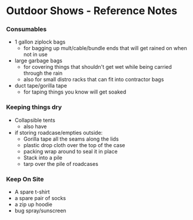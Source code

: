 # Outdoor Shows - Reference Notes

### Consumables
* 1 gallon ziplock bags
    * for bagging up mult/cable/bundle ends that will get rained on when not in use
* large garbage bags
    * for covering things that shouldn't get wet while being carried through the rain
    * also for small distro racks that can fit into contractor bags
* duct tape/gorilla tape
    * for taping things you know will get soaked

### Keeping things dry
* Collapsible tents
    * also have 
* if storing roadcase/empties outside:
    * Gorilla tape all the seams along the lids
    * plastic drop cloth over the top of the case
    * packing wrap around to seal it in place
    * Stack into a pile
    * tarp over the pile of roadcases

### Keep On Site
* A spare t-shirt
* a spare pair of socks
* a zip up hoodie
* bug spray/sunscreen

